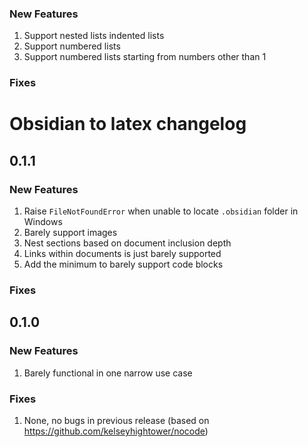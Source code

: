 ### New Features
1. Support nested lists indented lists
2. Support numbered lists
3. Support numbered lists starting from numbers other than 1

### Fixes

# Obsidian to latex changelog

## 0.1.1

### New Features
1. Raise `FileNotFoundError` when unable to locate `.obsidian` folder in Windows
2. Barely support images
3. Nest sections based on document inclusion depth
4. Links within documents is just barely supported
5. Add the minimum to barely support code blocks

### Fixes

## 0.1.0

### New Features

1. Barely functional in one narrow use case

### Fixes

1. None, no bugs in previous release (based on https://github.com/kelseyhightower/nocode)
